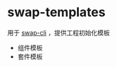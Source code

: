 # swap-templates

用于 [swap-cli](http://gitlab.alibaba-inc.com/ding-swap/swap-cli) ，提供工程初始化模板

- 组件模板
- 套件模板
